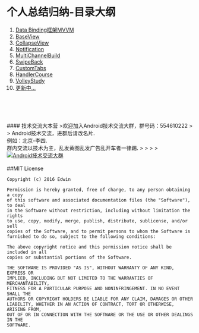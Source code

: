 # **个人总结归纳-目录大纲**

1. <a target="_blank" href="https://github.com/why168/AndroidProjects/tree/master/DataBinding/README-1.md">Data Binding框架MVVM</a>
2. <a target="_blank" href="https://github.com/why168/AndroidProjects/tree/master/BaseView/README-2.md">BaseView</a>
3. <a target="_blank" href="https://github.com/why168/AndroidProjects/tree/master/CollapseView/README-3.md">CollapseView</a>
4. <a target="_blank" href="https://github.com/why168/AndroidProjects/tree/master/Notification/README-4.md">Notification</a>
5. <a target="_blank" href="https://github.com/why168/AndroidProjects/tree/master/MultiChannelBuild/README-5.md">MultiChannelBuild</a>
6. <a target="_blank" href="https://github.com/why168/AndroidProjects/tree/master/SwipeBack/README-6.md">SwipeBack</a>
7. <a target="_blank" href="https://github.com/why168/AndroidProjects/tree/master/CustomTabs/README-7.md">CustomTabs</a>
8. <a target="_blank" href="https://github.com/why168/AndroidProjects/tree/master/HandlerCourse/README-8.md">HandlerCourse</a>
9. <a target="_blank" href="https://github.com/why168/AndroidProjects/tree/master/VolleyStudy/README-9.md">VolleyStudy</a>
10. <a target="_blank" href="">更新中... </a>


<br>
<br>
<br>
<br>
#### 技术交流大本营
>欢迎加入Android技术交流大群，群号码：554610222
> > Android技术交流，进群后请改名片.<br>例如：北京-李四.<br>群内交流以技术为主，乱发黄图乱发广告乱开车者一律踢.
> >
> ><a target="_blank" href="http://shang.qq.com/wpa/qunwpa?idkey=3fe01fcf10b71c29729a7b016477ceb899a6eb057e8c89cf1ea7b6773a477393"><img border="0" src="http://pub.idqqimg.com/wpa/images/group.png" alt="Android技术交流大群" title="Android技术交流大群"></a>
<br>

<br>
##MIT License

```
Copyright (c) 2016 Edwin

Permission is hereby granted, free of charge, to any person obtaining a copy
of this software and associated documentation files (the "Software"), to deal
in the Software without restriction, including without limitation the rights
to use, copy, modify, merge, publish, distribute, sublicense, and/or sell
copies of the Software, and to permit persons to whom the Software is
furnished to do so, subject to the following conditions:

The above copyright notice and this permission notice shall be included in all
copies or substantial portions of the Software.

THE SOFTWARE IS PROVIDED "AS IS", WITHOUT WARRANTY OF ANY KIND, EXPRESS OR
IMPLIED, INCLUDING BUT NOT LIMITED TO THE WARRANTIES OF MERCHANTABILITY,
FITNESS FOR A PARTICULAR PURPOSE AND NONINFRINGEMENT. IN NO EVENT SHALL THE
AUTHORS OR COPYRIGHT HOLDERS BE LIABLE FOR ANY CLAIM, DAMAGES OR OTHER
LIABILITY, WHETHER IN AN ACTION OF CONTRACT, TORT OR OTHERWISE, ARISING FROM,
OUT OF OR IN CONNECTION WITH THE SOFTWARE OR THE USE OR OTHER DEALINGS IN THE
SOFTWARE.
```
